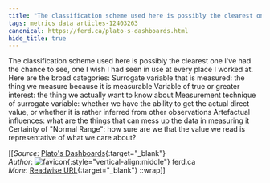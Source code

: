 ```yaml
---
title: "The classification scheme used here is possibly the clearest one ..."
tags: metrics data articles-12403263
canonical: https://ferd.ca/plato-s-dashboards.html
hide_title: true
---
```


The classification scheme used here is possibly the clearest one I've had the chance to see, one I wish I had seen in use at every place I worked at. Here are the broad categories:
Surrogate variable that is measured: the thing we measure because it is measurable
Variable of true or greater interest: the thing we actually want to know about
Measurement technique of surrogate variable: whether we have the ability to get the actual direct value, or whether it is rather inferred from other observations
Artefactual influences: what are the things that can mess up the data in measuring it
Certainty of "Normal Range": how sure are we that the value we read is representative of what we care about?


[[_Source_: [Plato's Dashboards](https://ferd.ca/plato-s-dashboards.html){:target="_blank"}<br>
_Author_: ![favicon](https://s2.googleusercontent.com/s2/favicons?domain=ferd.ca){:style="vertical-align:middle"} ferd.ca<br>
_More_: [Readwise URL](https://readwise.io/open/261162624){:target="_blank"}
::wrap]]